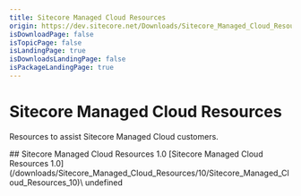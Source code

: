 ```yaml
---
title: Sitecore Managed Cloud Resources
origin: https://dev.sitecore.net/Downloads/Sitecore_Managed_Cloud_Resources.aspx
isDownloadPage: false
isTopicPage: false
isLandingPage: true
isDownloadsLandingPage: false
isPackageLandingPage: true
---
```


# Sitecore Managed Cloud Resources

Resources to assist Sitecore Managed Cloud customers.

<Card variant='outlineRaised' px={0} mb={8}>
<CardHeader>
## Sitecore Managed Cloud Resources 1.0
</CardHeader>
<CardBody>
[Sitecore Managed Cloud Resources 1.0](/downloads/Sitecore_Managed_Cloud_Resources/10/Sitecore_Managed_Cloud_Resources_10)\
undefined


</CardBody>          
</Card>
